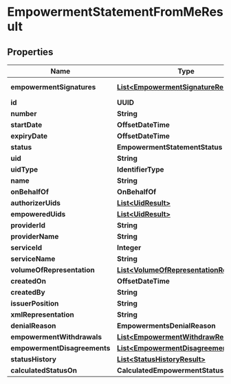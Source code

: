 

# EmpowermentStatementFromMeResult


## Properties

| Name | Type | Description | Notes |
|------------ | ------------- | ------------- | -------------|
|**empowermentSignatures** | [**List&lt;EmpowermentSignatureResult&gt;**](EmpowermentSignatureResult.md) |  |  [optional] [readonly] |
|**id** | **UUID** |  |  [optional] |
|**number** | **String** |  |  [optional] |
|**startDate** | **OffsetDateTime** |  |  [optional] |
|**expiryDate** | **OffsetDateTime** |  |  [optional] |
|**status** | **EmpowermentStatementStatus** |  |  [optional] |
|**uid** | **String** |  |  [optional] |
|**uidType** | **IdentifierType** |  |  [optional] |
|**name** | **String** |  |  [optional] |
|**onBehalfOf** | **OnBehalfOf** |  |  [optional] |
|**authorizerUids** | [**List&lt;UidResult&gt;**](UidResult.md) |  |  [optional] |
|**empoweredUids** | [**List&lt;UidResult&gt;**](UidResult.md) |  |  [optional] |
|**providerId** | **String** |  |  [optional] |
|**providerName** | **String** |  |  [optional] |
|**serviceId** | **Integer** |  |  [optional] |
|**serviceName** | **String** |  |  [optional] |
|**volumeOfRepresentation** | [**List&lt;VolumeOfRepresentationResult&gt;**](VolumeOfRepresentationResult.md) |  |  [optional] |
|**createdOn** | **OffsetDateTime** |  |  [optional] |
|**createdBy** | **String** |  |  [optional] |
|**issuerPosition** | **String** |  |  [optional] |
|**xmlRepresentation** | **String** |  |  [optional] |
|**denialReason** | **EmpowermentsDenialReason** |  |  [optional] |
|**empowermentWithdrawals** | [**List&lt;EmpowermentWithdrawResult&gt;**](EmpowermentWithdrawResult.md) |  |  [optional] |
|**empowermentDisagreements** | [**List&lt;EmpowermentDisagreementResult&gt;**](EmpowermentDisagreementResult.md) |  |  [optional] |
|**statusHistory** | [**List&lt;StatusHistoryResult&gt;**](StatusHistoryResult.md) |  |  [optional] |
|**calculatedStatusOn** | **CalculatedEmpowermentStatus** |  |  [optional] |



